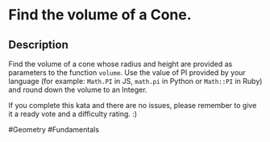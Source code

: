 # Find the volume of a Cone.

## Description
Find the volume of a cone whose radius and height are provided as parameters to the function `volume`. Use the value of PI provided by your language (for example: `Math.PI` in JS, `math.pi` in Python or `Math::PI` in Ruby) and round down the volume to an Integer.

If you complete this kata and there are no issues, please remember to give it a ready vote and a difficulty rating. :)

#Geometry #Fundamentals